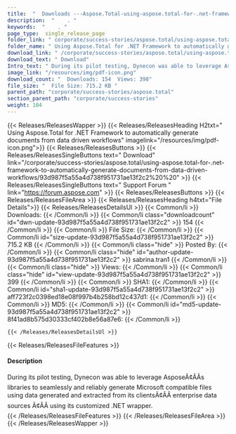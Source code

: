 ```yaml
---
title:  "  Downloads ---Aspose.Total-using-aspose.total-for-.net-framework-to-automatically-generate-documents-from-data-driven-workflows . " 
description:  "    . " 
keywords:  "    . " 
page_type:  single_release_page
folder_link: " corporate/success-stories/aspose.total/using-aspose.total-for-.net-framework-to-automatically-generate-documents-from-data-driven-workflows/"
folder_name: " Using Aspose.Total for .NET Framework to automatically generate documents from data driven workflows"
download_link: " /corporate/success-stories/aspose.total/using-aspose.total-for-.net-framework-to-automatically-generate-documents-from-data-driven-workflows/93d987f5a55a4d738f951731ae13f2c2"
download_text: " Download"
Intro_text: " During its pilot testing, Dynecon was able to leverage Aspose libraries to sea..."
image_link: "/resources/img/pdf-icon.png"
download_count: "  Downloads: 154  Views: 398"
file_size: "  File Size: 715.2 KB "
parent_path: "corporate/success-stories/aspose.total"
section_parent_path: "corporate/success-stories"
weight: 104
---
```


{{< Releases/ReleasesWapper >}}
  {{< Releases/ReleasesHeading H2txt=" Using Aspose.Total for .NET Framework to automatically generate documents from data driven workflows" imagelink="/resources/img/pdf-icon.png">}}
  {{< Releases/ReleasesButtons >}}
    {{< Releases/ReleasesSingleButtons text=" Download" link="/corporate/success-stories/aspose.total/using-aspose.total-for-.net-framework-to-automatically-generate-documents-from-data-driven-workflows/93d987f5a55a4d738f951731ae13f2c2%20%20" >}}
    {{< Releases/ReleasesSingleButtons text=" Support Forum " link="https://forum.aspose.com" >}}
  {{< Releases/ReleasesButtons >}}
  {{< Releases/ReleasesFileArea >}}
    {{< Releases/ReleasesHeading h4txt="File Details">}}
    {{< Releases/ReleasesDetailsUl >}}
            {{< Common/li  >}} Downloads: {{< /Common/li >}} 
      {{< Common/li class="downloadcount" id="dwn-update-93d987f5a55a4d738f951731ae13f2c2" >}} 154 {{< /Common/li >}} 
      {{< Common/li  >}} File Size: {{< /Common/li >}} 
      {{< Common/li id="size-update-93d987f5a55a4d738f951731ae13f2c2" >}} 715.2 KB {{< /Common/li >}} 
      {{< Common/li  class="hide" >}} Posted By: {{< /Common/li >}} 
      {{< Common/li class="hide" id="author-update-93d987f5a55a4d738f951731ae13f2c2" >}} sabrina.tran1 {{< /Common/li >}} 
      {{< Common/li class="hide"  >}} Views: {{< /Common/li >}} 
      {{< Common/li class="hide" id="view-update-93d987f5a55a4d738f951731ae13f2c2" >}} 399 {{< /Common/li >}} 
      {{< Common/li  >}} SHA1: {{< /Common/li >}} 
      {{< Common/li id="sha1-update-93d987f5a55a4d738f951731ae13f2c2" >}} aff723f2c0398ed18e08f997b4b258bd12c437d1: {{< /Common/li >}} 
      {{< Common/li  >}} MD5: {{< /Common/li >}} 
      {{< Common/li id="md5-update-93d987f5a55a4d738f951731ae13f2c2" >}} 8f41ad8b575d30333cf402b8e56a87e6: {{< /Common/li >}} 

    {{< /Releases/ReleasesDetailsUl >}}

  {{< Releases/ReleasesFileFeatures >}}
      <h4>Description</h4><div class="HTMLDescription">During its pilot testing, Dynecon was able to leverage AsposeÃ¢ÂÂs libraries to seamlessly and reliably generate Microsoft compatible files using data generated and extracted from its clientsÃ¢ÂÂ enterprise data sources Ã¢ÂÂ using its customized .NET wrapper.</div>
  {{< /Releases/ReleasesFileFeatures >}}
 {{< /Releases/ReleasesFileArea >}}
{{< /Releases/ReleasesWapper >}}


